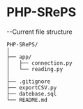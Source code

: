 # PHP-SRePS
--Current file structure
```
PHP-SRePS/
│
├── app/
│   ├── connection.py
│   └── reading.py
│
├── .gitignore
├── exportCSV.py
├── datebase.sql
└── README.md
```
